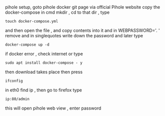 pihole setup,
goto pihole docker git page via official Pihole website
copy the docker-compose
in cmd mkdir , cd to that dir ,
type 
```
touch docker-compose.yml
```
and then open the file , and copy contents into it
and in WEBPASSWORD='. ' remove and in singlequotes write down the password
and later type
```
docker-compose up -d
```
if docker error , check internet or type 
```
sudo apt install docker-compose - y
```
then download takes place 
then press
```
ifconfig 
```
in eth0 find ip , 
then go to firefox
type 
```
ip:80/admin
```
this will open pihole web view , enter password
